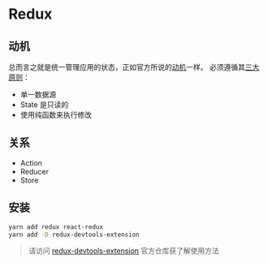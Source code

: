 # Redux

## 动机

总而言之就是统一管理应用的状态，正如官方所说的[动机](https://cn.redux.js.org/docs/introduction/Motivation.html)一样。
必须遵循其[三大原则](https://cn.redux.js.org/docs/introduction/ThreePrinciples.html)：

- 单一数据源
- State 是只读的
- 使用纯函数来执行修改

## 关系

- Action
- Reducer
- Store

## 安装

```bash
yarn add redux react-redux
yarn add -D redux-devtools-extension
```

> 请访问 [redux-devtools-extension] 官方仓库获了解使用方法


[redux-devtools-extension]: https://github.com/zalmoxisus/redux-devtools-extension
